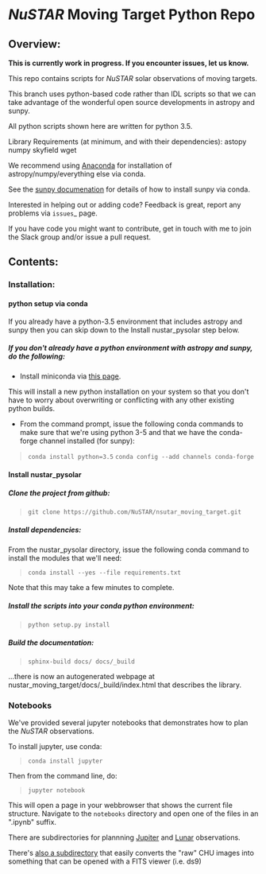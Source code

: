 # *NuSTAR* Moving Target Python Repo

## Overview:

**This is currently work in progress. If you encounter issues, let us know.**

This repo contains scripts for *NuSTAR* solar observations of moving targets.

This branch uses python-based code rather than IDL scripts so that we can take advantage
of the wonderful open source developments in astropy and sunpy.

All python scripts shown here are written for python 3.5.

Library Requirements (at minimum, and with their dependencies):
  astopy
  numpy
  skyfield
  wget

We recommend using [Anaconda](https://www.continuum.io/downloads) for installation
of astropy/numpy/everything else via conda.

See the [sunpy documenation](http://sunpy.org) for details of how to install sunpy
via conda.

Interested in helping out or adding code? Feedback is great, report any problems via 
`issues`_ page.

If you have code you might want to contribute, get in touch with me to join the Slack
group and/or issue a pull request.

## Contents: 

### Installation:

#### python setup via conda

If you already have a python-3.5 environment that includes astropy and sunpy then you can
skip down to the Install nustar_pysolar step below.

##### If you don't already have a python environment with astropy and sunpy, do the following:

* Install miniconda via [this page](https://conda.io/docs/install/quick.html).

This will install a new python installation on your system so that you don't have
to worry about overwriting or conflicting with any other existing python builds.

* From the command prompt, issue the following conda commands to make sure that
we're using python 3-5 and that we have the conda-forge channel installed (for sunpy):

> `conda install python=3.5`
> `conda config --add channels conda-forge`

#### Install nustar_pysolar

##### Clone the project from github:
> `git clone https://github.com/NuSTAR/nsutar_moving_target.git`

##### Install dependencies:

From the nustar_pysolar directory, issue the following conda command to install the
modules that we'll need:

> `conda install --yes --file requirements.txt`

Note that this may take a few minutes to complete.

##### Install the scripts into your conda python environment:

> `python setup.py install`

##### Build the documentation:

> `sphinx-build docs/ docs/_build`

...there is now an autogenerated webpage at nustar\_moving\_target/docs/\_build/index.html that
describes the library.


### Notebooks

We've provided several jupyter notebooks that demonstrates how to plan the *NuSTAR*
observations.

To install jupyter, use conda:

> `conda install jupyter`

Then from the command line, do:

> `jupyter notebook`

This will open a page in your webbrowser that shows the current file structure. Navigate
to the `notebooks` directory and open one of the files in an ".ipynb" suffix.

There are subdirectories for plannning [Jupiter](notebooks/jupiter_planning) and
[Lunar](notebooks/lunar_planning) observations.

There's [also a subdirectory](notebooks/chu_parsing) that easily converts the "raw" CHU
images into something that can be opened with a FITS viewer (i.e. ds9)
